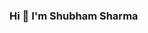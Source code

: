 ### Hi 👋 I'm Shubham Sharma 

<!--
**cloudtechshubham/cloudtechshubham** is a ✨ _special_ ✨ repository because its `README.md` (this file) appears on your GitHub profile.

Here are some ideas to get you started:

- 🔭 I’m currently working on Devops
- 🌱 I’m currently learning 
- 👯 I’m looking to collaborate on ...
- 🤔 I’m looking for Devops Engineer Position
- 💬 Ask me about Devops & Aws Cloud. 
- 📫 How to reach me: shubhamsharma03121997@gmail.com
- 😄 linkedin: shubhamsharma
- ⚡ Fun fact: ...
-->
